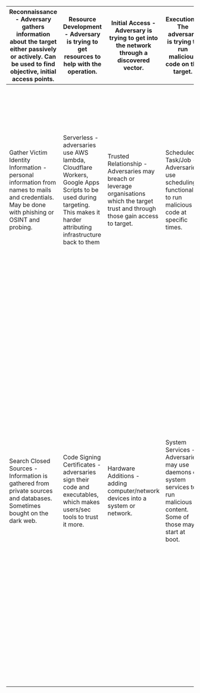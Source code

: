 

| Reconnaissance - Adversary gathers information about the target either passively or actively. Can be used to find objective, initial access points. | Resource Development - Adversary is trying to get resources to help with the operation.                                                                                    | Initial Access - Adversary is trying to get into the network through a discovered vector.                                               | Execution - The adversary is trying to run malicious code on the target.                                                    | Persistence - Adversary is trying to stay consistently in the system.                                                                                | Privilege Escalation - Adversary is trying to gain higher permissions.                                                                                                                                      | Defence Evasion - Adversary is trying to avoid detection. e.g disabling security.                                                                                                                                                                                                                              | Credential Access - Adversary is trying to steal usernames and passwords.                                                                                                     | Discovery - Adversary is trying to figure out the system and internal network.                                                                                                                                                                                                                                                                                                                                                                                    | Lateral Movement - Adversary is trying to move through the environment.                                                                                                                                                                                                                                                                                                                                                                                                                                                                                  | Collection - Adversary collects data of interest for their goal.                                                                                                                                           | Command And Control - Adversary is trying to communicate with compromised systems to control them.                                                                              | Exfiltration - Adversary is trying to steal data.                                                                                                                                                                                              | Impact - Adversary is trying to manipulate or destroy systems and data.                                                                                                                                                                                                        |
| --------------------------------------------------------------------------------------------------------------------------------------------------- | -------------------------------------------------------------------------------------------------------------------------------------------------------------------------- | --------------------------------------------------------------------------------------------------------------------------------------- | --------------------------------------------------------------------------------------------------------------------------- | ---------------------------------------------------------------------------------------------------------------------------------------------------- | ----------------------------------------------------------------------------------------------------------------------------------------------------------------------------------------------------------- | -------------------------------------------------------------------------------------------------------------------------------------------------------------------------------------------------------------------------------------------------------------------------------------------------------------- | ----------------------------------------------------------------------------------------------------------------------------------------------------------------------------- | ----------------------------------------------------------------------------------------------------------------------------------------------------------------------------------------------------------------------------------------------------------------------------------------------------------------------------------------------------------------------------------------------------------------------------------------------------------------- | -------------------------------------------------------------------------------------------------------------------------------------------------------------------------------------------------------------------------------------------------------------------------------------------------------------------------------------------------------------------------------------------------------------------------------------------------------------------------------------------------------------------------------------------------------- | ---------------------------------------------------------------------------------------------------------------------------------------------------------------------------------------------------------- | ------------------------------------------------------------------------------------------------------------------------------------------------------------------------------- | ---------------------------------------------------------------------------------------------------------------------------------------------------------------------------------------------------------------------------------------------- | ------------------------------------------------------------------------------------------------------------------------------------------------------------------------------------------------------------------------------------------------------------------------------ |
| Gather Victim Identity Information - personal information from names to mails and credentials. <br>May be done with phishing or OSINT and probing.  | Serverless - adversaries use AWS lambda, Cloudflare Workers, Google Apps Scripts to be used during targeting. This makes it harder attributing infrastructure back to them | Trusted Relationship - Adversaries may breach or leverage organisations which the target trust and through those gain access to target. | Scheduled Task/Job - Adversaries use scheduling functionality to run malicious code at specific times.                      | Screensaver - Adversaries establish persistence by executing malicious content triggered by user inactivity.                                         | Proc Memory - Adversaries may inject malicious code into processes via the /proc filesystem in order to evade process-based defenses as well as possibly elevate privileges.                                | Rootkit - Adversaries may use rootkits to hide the presence of programs, files, network connections, services, drivers, and other system components. Rootkits are programs that hide the existence of malware by intercepting/hooking and modifying operating system API calls that supply system information. | Exploitation for Credential Access - Adversaries may exploit software vulnerabilities in an attempt to collect credentials.                                                   | Browser Information Discovery - Adversaries may enumerate information about browsers to learn more about compromised environments. Data saved by browsers (such as bookmarks, accounts, and browsing history) may reveal a variety of personal information about users (e.g., banking sites, relationships/interests, social media, etc.) as well as details about internal network resources such as servers, tools/dashboards, or other related infrastructure. | Replication Through Removable Media - Adversaries may move onto systems, possibly those on disconnected or air-gapped networks, by copying malware to removable media and taking advantage of Autorun features when the media is inserted into a system and executes.                                                                                                                                                                                                                                                                                    | Clipboard Data - Adversaries may collect data stored in the clipboard from users copying information within or between applications.                                                                       | Data Obfuscation - Adversaries may obfuscate command and control traffic to make it more difficult to detect.                                                                   | Data Transfer Size Limits - An adversary may exfiltrate data in fixed size chunks instead of whole files or limit packet sizes below certain thresholds. This approach may be used to avoid triggering network data transfer threshold alerts. | Financial Theft - Adversaries may steal monetary resources from targets through extortion, social engineering, technical theft, or other methods aimed at their own financial gain at the expense of the availability of these resources for victims.                          |
| Search Closed Sources - Information is gathered from private sources and databases. Sometimes bought on the dark web.                               | Code Signing Certificates - adversaries sign their code and executables, which makes users/sec tools to trust it more.                                                     | Hardware Additions - adding computer/network devices into a system or network.                                                          | System Services - Adversaries may use daemons or system services to run malicious content. Some of those may start at boot. | Unix Shell Configuration Modification - Adversaries may establish persistence by executing commands triggered by user's shell configuration scripts. | Setuid and Setgid - An adversary may abuse configurations where an application has the setuid or setgid bits set in order to get code running in a different (and possibly more privileged) user’s context. | Template Injection - Adversaries may create or modify references in user document templates to conceal malicious code or force authentication attempts.                                                                                                                                                        | MFA Request Generation - Adversaries may attempt to bypass multi-factor authentication (MFA) mechanisms and gain access to accounts by generating MFA requests sent to users. | Debugger Evasion - Adversaries may employ various means to detect and avoid debuggers. Debuggers are typically used by defenders to trace and/or analyse the execution of potential malware payloads.                                                                                                                                                                                                                                                             | Software Deployment Tools - Adversaries may gain access to and use centralized software suites installed within an enterprise to execute commands and move laterally through the network. Configuration management and software deployment applications may be used in an enterprise network or cloud environment for routine administration purposes. These systems may also be integrated into CI/CD pipelines. Examples of such solutions include: SCCM, HBSS, Altiris, AWS Systems Manager, Microsoft Intune, Azure Arc, and GCP Deployment Manager. | Data From Local System - Adversaries may search local system sources, such as file systems and configuration files or local databases, to find files of interest and sensitive data prior to Exfiltration. | Application Layer Protocol -   <br>Adversaries may communicate using OSI application layer protocols to avoid detection/network filtering by blending in with existing traffic. | Scheduled Transfer - Adversaries may schedule data exfiltration to be performed only at certain times of day or at certain intervals. This could be done to blend traffic patterns with normal activity or availability.                       | Firmware Corruption - Adversaries may overwrite or corrupt the flash memory contents of system BIOS or other firmware in devices attached to a system in order to render them inoperable or unable to boot, thus denying the availability to use the devices and/or the system |
